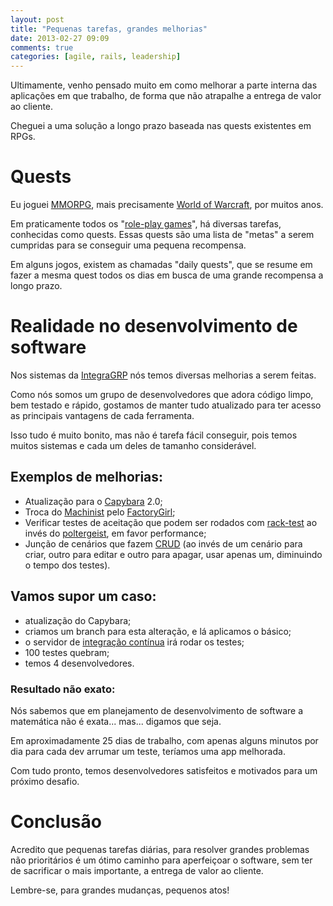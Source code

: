 ```yaml
---
layout: post
title: "Pequenas tarefas, grandes melhorias"
date: 2013-02-27 09:09
comments: true
categories: [agile, rails, leadership]
---
```


Ultimamente, venho pensado muito em como melhorar a parte interna das aplicações em que trabalho, de forma que não atrapalhe a entrega de valor ao cliente.

Cheguei a uma solução a longo prazo baseada nas quests existentes em RPGs.

# Quests

Eu joguei [MMORPG](http://en.wikipedia.org/wiki/MMORPG), mais precisamente [World of Warcraft](http://en.wikipedia.org/wiki/WoW), por muitos anos.

Em praticamente todos os "[role-play games](http://en.wikipedia.org/wiki/Role-playing_game)", há diversas tarefas, conhecidas como quests. Essas quests são uma lista de "metas" a serem cumpridas para se conseguir uma pequena recompensa.

Em alguns jogos, existem as chamadas "daily quests", que se resume em fazer a mesma quest todos os dias em busca de uma grande recompensa a longo prazo.

# Realidade no desenvolvimento de software

Nos sistemas da [IntegraGRP](http://integragrp.com.br/) nós temos diversas melhorias a serem feitas.

Como nós somos um grupo de desenvolvedores que adora código limpo, bem testado e rápido, gostamos de manter tudo atualizado para ter acesso as principais vantagens de cada ferramenta.

Isso tudo é muito bonito, mas não é tarefa fácil conseguir, pois temos muitos sistemas e cada um deles de tamanho considerável.

## Exemplos de melhorias:

* Atualização para o [Capybara](https://github.com/jnicklas/capybara) 2.0;
* Troca do [Machinist](https://github.com/notahat/machinist) pelo [FactoryGirl](https://github.com/thoughtbot/factory_girl);
* Verificar testes de aceitação que podem ser rodados com [rack-test](https://github.com/brynary/rack-test) ao invés do [poltergeist](https://github.com/jonleighton/poltergeist), em favor performance;
* Junção de cenários que fazem [CRUD](http://en.wikipedia.org/wiki/Create,_read,_update_and_delete) (ao invés de um cenário para criar, outro para editar e outro para apagar, usar apenas um, diminuindo o tempo dos testes).

## Vamos supor um caso:

* atualização do Capybara;
* criamos um branch para esta alteração, e lá aplicamos o básico;
* o servidor de [integração contínua](http://en.wikipedia.org/wiki/Continuous_integration) irá rodar os testes;
* 100 testes quebram;
* temos 4 desenvolvedores.

### Resultado não exato:

Nós sabemos que em planejamento de desenvolvimento de software a matemática não é exata... mas... digamos que seja.

Em aproximadamente 25 dias de trabalho, com apenas alguns minutos por dia para cada dev arrumar um teste, teríamos uma app melhorada.

Com tudo pronto, temos desenvolvedores satisfeitos e motivados para um próximo desafio.

# Conclusão

Acredito que pequenas tarefas diárias, para resolver grandes problemas não prioritários é um ótimo caminho para aperfeiçoar o software, sem ter de sacrificar o mais importante, a entrega de valor ao cliente.

Lembre-se, para grandes mudanças, pequenos atos!
